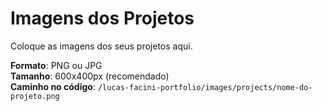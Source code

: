 # Imagens dos Projetos

Coloque as imagens dos seus projetos aqui.

**Formato**: PNG ou JPG  
**Tamanho**: 600x400px (recomendado)  
**Caminho no código**: `/lucas-facini-portfolio/images/projects/nome-do-projeto.png`
